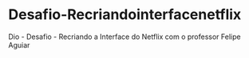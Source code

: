 # Desafio-Recriandointerfacenetflix
Dio - Desafio -  Recriando a Interface do Netflix com o professor Felipe Aguiar 
